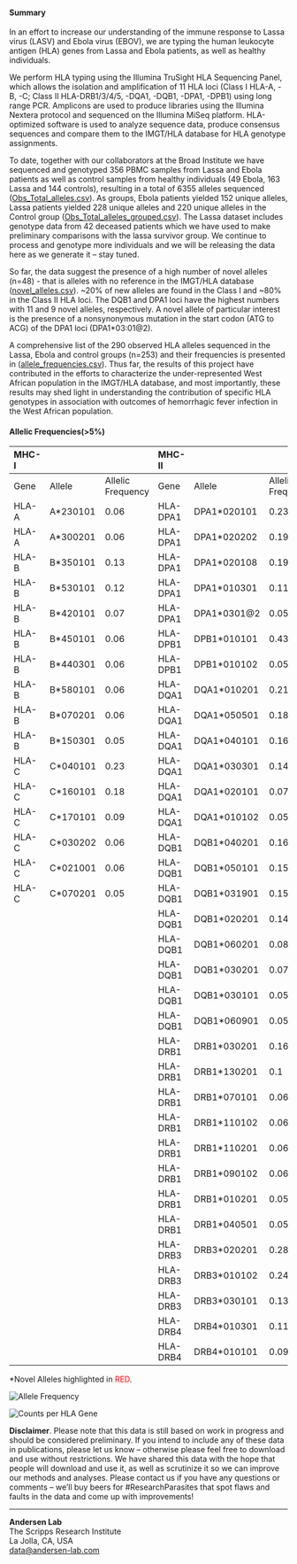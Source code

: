 #### Summary
In an effort to increase our understanding of the immune response to Lassa virus (LASV) and Ebola virus (EBOV), we are typing the human leukocyte antigen (HLA) genes from Lassa and Ebola patients, as well as healthy individuals.

We perform HLA typing using the Illumina TruSight HLA Sequencing Panel, which allows the isolation and amplification of 11 HLA loci (Class I HLA-A, -B, -C; Class II HLA-DRB1/3/4/5, -DQA1, -DQB1, -DPA1, -DPB1) using long range PCR. Amplicons are used to produce libraries using the Illumina Nextera protocol and sequenced on the Illumina MiSeq platform. HLA-optimized software is used to analyze sequence data, produce consensus sequences and compare them to the IMGT/HLA database for HLA genotype assignments.

To date, together with our collaborators at the Broad Institute we have sequenced and genotyped 356 PBMC samples from Lassa and Ebola patients as well as control samples from healthy individuals (49 Ebola, 163 Lassa and 144 controls), resulting in a total of 6355 alleles sequenced ([Obs_Total_alleles.csv](https://github.com/andersen-lab/lassa-ebola-hla/blob/master/Obs_Total_alleles.csv)). As groups, Ebola patients yielded 152 unique alleles, Lassa patients yielded 228 unique alleles and 220 unique alleles in the Control group ([Obs_Total_alleles_grouped.csv](https://github.com/andersen-lab/lassa-ebola-hla/blob/master/Obs_Total_alleles_grouped.csv)). The Lassa dataset includes genotype data from 42 deceased patients which we have used to make preliminary comparisons with the lassa survivor group. We continue to process and genotype more individuals and we will be releasing the data here as we generate it – stay tuned.

So far, the data suggest the presence of a high number of novel alleles (n=48) - that is alleles with no reference in the IMGT/HLA database ([novel_alleles.csv](https://github.com/andersen-lab/lassa-ebola-hla/blob/master/novel_alleles.csv)). ~20% of new alleles are found in the Class I and ~80% in the Class II HLA loci. The DQB1 and DPA1 loci have the highest numbers with 11 and 9 novel alleles, respectively. A novel allele of particular interest is the presence of a nonsynonymous mutation in the start codon (ATG to ACG) of the DPA1 loci (DPA1*03:01@2).

A comprehensive list of the 290 observed HLA alleles sequenced in the Lassa, Ebola and control groups (n=253) and their frequencies is presented in ([allele_frequencies.csv](https://github.com/andersen-lab/lassa-ebola-hla/blob/master/allele_frequencies.csv)). Thus far, the results of this project have contributed in the efforts to characterize the under-represented West African population in the IMGT/HLA database, and most importantly, these results may shed light in understanding the contribution of specific HLA genotypes in association with outcomes of hemorrhagic fever infection in the West African population.

#### Allelic Frequencies(>5%)

| MHC-I| | |MHC-II| | |
|:--|:--|:--|:--|:--|:--|
| Gene | Allele | Allelic Frequency | Gene | Allele | Allelic Frequency |
| HLA-A | A*230101 | 0.06| HLA-DPA1 | DPA1*020101 | 0.23 |
| HLA-A | A*300201 | 0.06| HLA-DPA1 | DPA1*020202 | 0.19 |
| HLA-B | B*350101 | 0.13| HLA-DPA1 | DPA1*020108 | 0.19 |
| HLA-B | B*530101 | 0.12| HLA-DPA1 | DPA1*010301 | 0.11 |
| HLA-B | B*420101 | 0.07| HLA-DPA1 | DPA1*0301@2 | 0.05 |
| HLA-B | B*450101 | 0.06| HLA-DPB1 | DPB1*010101 | 0.43 |
| HLA-B | B*440301 | 0.06| HLA-DPB1 | DPB1*010102 | 0.05 |
| HLA-B | B*580101 | 0.06| HLA-DQA1 | DQA1*010201 | 0.21 |
| HLA-B | B*070201 | 0.06| HLA-DQA1 | DQA1*050501 | 0.18 |
| HLA-B | B*150301 | 0.05| HLA-DQA1 | DQA1*040101 | 0.16 |
| HLA-C | C*040101 | 0.23| HLA-DQA1 | DQA1*030301 | 0.14 |
| HLA-C | C*160101 | 0.18| HLA-DQA1 | DQA1*020101 | 0.07 |
| HLA-C | C*170101 | 0.09| HLA-DQA1 | DQA1*010102 | 0.05 |
| HLA-C | C*030202 | 0.06| HLA-DQB1 | DQB1*040201 | 0.16 |
| HLA-C | C*021001 | 0.06| HLA-DQB1 | DQB1*050101 | 0.15 |
| HLA-C | C*070201 | 0.05| HLA-DQB1 | DQB1*031901 | 0.15 |
| | | | HLA-DQB1 | DQB1*020201 | 0.14 |
| | | | HLA-DQB1 | DQB1*060201 | 0.08 |
| | | | HLA-DQB1 | DQB1*030201 | 0.07 |
| | | | HLA-DQB1 | DQB1*030101 | 0.05 |
| | | | HLA-DQB1 | DQB1*060901 | 0.05 |
| | | | HLA-DRB1 | DRB1*030201 | 0.16 |
| | | | HLA-DRB1 | DRB1*130201 | 0.1 |
| | | | HLA-DRB1 | DRB1*070101 | 0.06 |
| | | | HLA-DRB1 | DRB1*110102 | 0.06 |
| | | | HLA-DRB1 | DRB1*110201 | 0.06 |
| | | | HLA-DRB1 | DRB1*090102 | 0.06 |
| | | | HLA-DRB1 | DRB1*010201 | 0.05 |
| | | | HLA-DRB1 | DRB1*040501 | 0.05 |
| | | | HLA-DRB3 | DRB3*020201 | 0.28 |
| | | | HLA-DRB3 | DRB3*010102 | 0.24 |
| | | | HLA-DRB3 | DRB3*030101 | 0.13 |
| | | | HLA-DRB4 | DRB4*010301 | 0.11 |
| | | | HLA-DRB4 | DRB4*010101 | 0.09 |

\*Novel Alleles highlighted in <span style="color: red;">RED</span>.

![Allele Frequency](https://raw.githubusercontent.com/andersen-lab/lassa-ebola-hla/master/img/allelic_frequency.png)

![Counts per HLA Gene](https://raw.githubusercontent.com/andersen-lab/lassa-ebola-hla/master/img/counts.png)

**Disclaimer**. Please note that this data is still based on work in progress and should be considered preliminary. If you intend to include any of these data in publications, please let us know – otherwise please feel free to download and use without restrictions. We have shared this data with the hope that people will download and use it, as well as scrutinize it so we can improve our methods and analyses. Please contact us if you have any questions or comments – we’ll buy beers for #ResearchParasites that spot flaws and faults in the data and come up with improvements!

---
**Andersen Lab**  
The Scripps Research Institute  
La Jolla, CA, USA  
[data@andersen-lab.com](mailto:data@andersen-lab.com)
